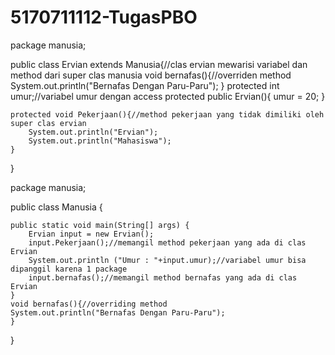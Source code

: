 # 5170711112-TugasPBO
package manusia;

public class Ervian extends Manusia{//clas ervian mewarisi variabel dan method dari super clas manusia
    void bernafas(){//overriden method
    System.out.println("Bernafas Dengan Paru-Paru");
    }
    protected int umur;//variabel umur dengan access protected
    public Ervian(){
        umur = 20;
    }
    
    protected void Pekerjaan(){//method pekerjaan yang tidak dimiliki oleh super clas ervian 
        System.out.println("Ervian");
        System.out.println("Mahasiswa");
    }
}

package manusia;

public class Manusia {

    public static void main(String[] args) {
        Ervian input = new Ervian();
        input.Pekerjaan();//memangil method pekerjaan yang ada di clas Ervian
        System.out.println ("Umur : "+input.umur);//variabel umur bisa dipanggil karena 1 package
        input.bernafas();//memangil method bernafas yang ada di clas Ervian
    }
    void bernafas(){//overriding method
    System.out.println("Bernafas Dengan Paru-Paru");
    }
}

